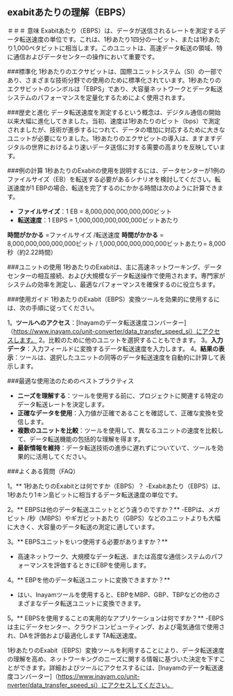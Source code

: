 ## exabitあたりの理解（EBPS）

＃＃＃ 意味
Exabitあたり（EBPS）は、データが送信されるレートを測定するデータ転送速度の単位です。これは、1秒あたり1四分の一ビット、または1秒あたり1,000ペタビットに相当します。このユニットは、高速データ転送の領域、特に通信およびデータセンターの操作において重要です。

###標準化
1秒あたりのエクサビットは、国際ユニットシステム（SI）の一部であり、さまざまな技術分野での使用のために標準化されています。1秒あたりのエクサビットのシンボルは「EBPS」であり、大容量ネットワークとデータ転送システムのパフォーマンスを定量化するためによく使用されます。

###歴史と進化
データ転送速度を測定するという概念は、デジタル通信の開始以来大幅に進化してきました。当初、速度は1秒あたりのビット（bps）で測定されましたが、技術が進歩するにつれて、データの増加に対応するために大きなユニットが必要になりました。1秒あたりのエクサビットの導入は、ますますデジタルの世界におけるより速いデータ送信に対する需要の高まりを反映しています。

###例の計算
1秒あたりのExabitの使用を説明するには、データセンターが1例のファイルサイズ（EB）を転送する必要があるシナリオを検討してください。転送速度が1 EBPの場合、転送を完了するのにかかる時間は次のように計算できます。

-  **ファイルサイズ**：1 EB = 8,000,000,000,000,000ビット
-  **転送速度**：1 EBPS = 1,000,000,000,000,000ビットあたり

**時間がかかる** =ファイルサイズ /転送速度
**時間がかかる** = 8,000,000,000,000,000ビット / 1,000,000,000,000,000ビットあたり= 8,000秒（約2.22時間）

###ユニットの使用
1秒あたりのExabitは、主に高速ネットワーキング、データセンターの相互接続、および大規模なデータ転送操作で使用されます。専門家がシステムの効率を測定し、最適なパフォーマンスを確保するのに役立ちます。

###使用ガイド
1秒あたりのExabit（EBPS）変換ツールを効果的に使用するには、次の手順に従ってください。

1。**ツールへのアクセス**：[Inayamのデータ転送速度コンバーター]（https://www.inayam.co/unit-converter/data_transfer_speed_si）にアクセスします。
2。比較のために他のユニットを選択することもできます。
3。**入力データ**：入力フィールドに変換するデータ転送速度を入力します。
4。**結果の表示**：ツールは、選択したユニットの同等のデータ転送速度を自動的に計算して表示します。

###最適な使用法のためのベストプラクティス
-  **ニーズを理解する**：ツールを使用する前に、プロジェクトに関連する特定のデータ転送レートを決定します。
-  **正確なデータを使用**：入力値が正確であることを確認して、正確な変換を受信します。
-  **複数のユニットを比較**：ツールを使用して、異なるユニットの速度を比較して、データ転送機能の包括的な理解を得ます。
-  **最新情報を維持**：データ転送技術の進歩に遅れずについていて、ツールを効果的に活用してください。

###よくある質問（FAQ）

1。** 1秒あたりのExabitとは何ですか（EBPS）？
-Exabitあたり（EBPS）は、1秒あたり1キン島ビットに相当するデータ転送速度の単位です。

2。** EBPSは他のデータ転送ユニットとどう違うのですか？**
-EBPは、メガビット /秒（MBPS）やギガビットあたり（GBPS）などのユニットよりも大幅に大きく、大容量のデータ転送の測定に適しています。

3。** EBPSユニットをいつ使用する必要がありますか？**
- 高速ネットワーク、大規模なデータ転送、または高度な通信システムのパフォーマンスを評価するときにEBPを使用します。

4。** EBPを他のデータ転送ユニットに変換できますか？**
- はい、Inayamツールを使用すると、EBPをMBP、GBP、TBPなどの他のさまざまなデータ転送ユニットに変換できます。

5。** EBPSを使用することの実用的なアプリケーションは何ですか？**
-EBPSは主にデータセンター、クラウドコンピューティング、および電気通信で使用され、DAを評価および最適化します TA転送速度。

1秒あたりのExabit（EBPS）変換ツールを利用することにより、データ転送速度の理解を高め、ネットワーキングのニーズに関する情報に基づいた決定を下すことができます。詳細およびツールにアクセスするには、[Inayamのデータ転送速度コンバーター]（https://www.inayam.co/unit-nverter/data_transfer_speed_si）にアクセスしてください。
